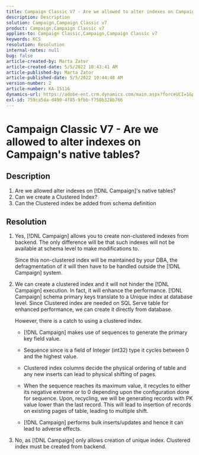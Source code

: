 ```yaml
---
title: Campaign Classic V7 - Are we allowed to alter indexes on Campaign's native tables?
description: Description
solution: Campaign,Campaign Classic v7
product: Campaign,Campaign Classic v7
applies-to: Campaign Classic,Campaign,Campaign Classic v7
keywords: KCS
resolution: Resolution
internal-notes: null
bug: false
article-created-by: Marta Zator
article-created-date: 5/5/2022 10:43:41 AM
article-published-by: Marta Zator
article-published-date: 5/5/2022 10:44:48 AM
version-number: 2
article-number: KA-15116
dynamics-url: https://adobe-ent.crm.dynamics.com/main.aspx?forceUCI=1&pagetype=entityrecord&etn=knowledgearticle&id=126c1838-60cc-ec11-a7b5-6045bd00dbbc
exl-id: 759ca5da-d490-4f85-9fbb-f750b328b766
---
```

# Campaign Classic V7 - Are we allowed to alter indexes on Campaign's native tables?

## Description

1. Are we allowed alter indexes on [!DNL Campaign]'s native tables?
1. Can we create a Clustered Index?
1. Can the Clustered index be added from schema definition

## Resolution

1. Yes, [!DNL Campaign] allows you to create non-clustered indexes from backend. The only difference will be that such indexes will not be available at schema level to make modifications to. 

   Since this non-clustered index will be maintained by your DBA, the defragmentation of it will then have to be handled outside the [!DNL Campaign] system.

1. We can create a clustered index and it will not hinder the [!DNL Campaign] execution. In fact, it will enhance the performance. [!DNL Campaign] schema primary keys translate to a Unique index at database level. Since Clustered index are needed on SQL Serve table for enhanced performance, we can create it directly from database.

   However, there is a catch to using a clustered index. 

   - [!DNL Campaign] makes use of sequences to generate the primary key field value.

   - Sequence since is a field of Integer (int32) type it cycles between 0 and the highest value.

   - Clustered index columns decide the physical ordering of table and any new inserts can lead to physical shifting of pages.

   - When the sequence reaches its maximum value, it recycles to either its negative extreme or to 0 depending upon the configuration done for sequence. Upon, recycling, we will be generating records with PK value lower than the last record. This will lead to insertion of records on existing pages of table, leading to multiple shift. 

   - [!DNL Campaign] performs bulk inserts/updates and hence it can lead to adverse effects.

1. No, as [!DNL Campaign] only allows creation of unique index. Clustered index must be created from backend.

